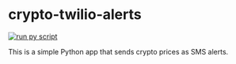# crypto-twilio-alerts
[![run py script](https://github.com/rishabkumar7/crypto-twilio-alerts/actions/workflows/main.yml/badge.svg)](https://github.com/rishabkumar7/crypto-twilio-alerts/actions/workflows/main.yml)

This is a simple Python app that sends crypto prices as SMS alerts.
